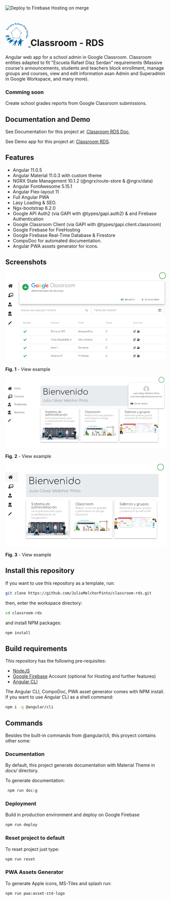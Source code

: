 ![Deploy to Firebase Hosting on merge](https://github.com/jcmelchorp/classroom-rds/workflows/Deploy%20to%20Firebase%20Hosting/badge.svg?branch=main)



<h1> <a href="https://classroom-rds.web.app">
 <img src="projects/classroom-rds/src/assets/icons/android-icon-72x72.png">
 </a> Classroom - RDS
 </h1>


Angular web app for a school admin in Google Classroom. Classroom entities adapted to fit "Escuela Rafael Díaz Serdan" requirements (Massive course's announcements, students and teachers block enrollment, manage groups and courses, view and edit information asan Admin and Superadmin in Google Workspace, and many more).

### Comming soon

Create school grades reports from Google Classroom submissions.

## Documentation and Demo

See Documentation for this project at: [Classroom RDS Doc](https://jcmelchorp.github.io/classroom-rds/).

See Demo app for this project at: [Classroom RDS](https://classroom-rds.web.app).

## Features

- Angular 11.0.5
- Angular Material 11.0.3 with custom theme
- NGRX State Management 10.1.2 (@ngrx/route-store & @ngrx/data)
- Angular FontAwesome 5.15.1
- Angular Flex-layout 11
- Full Angular PWA
- Lasy Loading & SEO.
- Ngx-bootstrap 6.2.0
- Google API Auth2 (via GAPI with @types/gapi.auth2) & and Firebase Authentication
- Google Classroom Client (via GAPI with @types/gapi.client.classroom)
- Google Firebase for FireHosting
- Google Firebase Real-Time Database & Firestore
- CompoDoc for automated documentation.
- Angular PWA assets generator for icons.

## Screenshots

![](projects/classroom-rds/src/assets/screenshots/screenshot01.png)

**Fig. 1** - View example

![](projects/classroom-rds/src/assets/screenshots/screenshot02.png)

**Fig. 2** - View example

![](projects/classroom-rds/src/assets/screenshots/screenshot03.png)

**Fig. 3** - View example
## Install this repository

If you want to use this repository as a template, run:

```` bash
git clone https://github.com/JulioMelchorPinto/classroom-rds.git
````

then, enter the workspace directory:

```` bash
cd classroom-rds
````

and install NPM packages:

```` bash
npm install
````

## Build requirements

This repository has the following pre-requisites:

- [NodeJS](https://nodejs.org/)
- [Google Firebase](https://firebase.google.com/) Account (optional for Hosting and further features)
- [Angular CLI](https://cli.angular.io/)


The Angular CLI, CompoDoc, PWA asset generator comes with NPM install. If you want to use Angular CLI as a shell command:

```` bash
npm i -g @angular/cli
````
## Commands

Besides the built-in commands from @angular/cli, this proyect contains other some:

### Documentation

By default, this project generate documentation with Material Theme in *docs/* directory.

To generate documentation:

```` bash
 npm run doc:g
````

### Deployment

Build in production environment and deploy on Google Firebase

```` bash
npm run deploy
````

### Reset project to default

To reset project just type:

```` bash
npm run reset
````

### PWA Assets Generator

To generate Apple icons, MS-Tiles and splash run:

```` bash
npm run pwa:asset-std-logo
````
